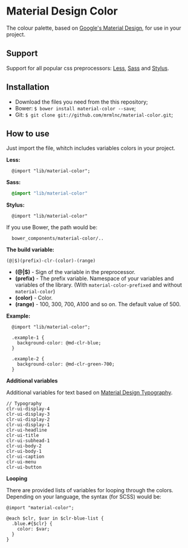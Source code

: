 Material Design Color
==============

The colour palette, based on [Google's Material Design](http://www.google.com/design/spec/style/color.html), for use in your project.

Support
--------------

Support for all popular css preprocessors: [Less](http://lesscss.org/), [Sass](http://sass-lang.com/) and [Stylus](http://learnboost.github.io/stylus/).

Installation
--------------

* Download the files you need from the this repository;
* Bower: `$ bower install material-color --save`;
* Git: `$ git clone git://github.com/mrmlnc/material-color.git`;

How to use
--------------

Just import the file, whitch includes variables colors in your project.

**Less:**

````Less
  @import "lib/material-color";
````

**Sass:**

````Sass
  @import "lib/material-color"
````

**Stylus:**

````Stylus
  @import "lib/material-color"
````

If you use Bower, the path would be:

````
  bower_components/material-color/..
````

**The build variable:**

`(@|$)(prefix)-clr-(color)-(range)`

  - **(@|$)** - Sign of the variable in the preprocessor.
  - **(prefix)** - The prefix variable. Namespace of your variables and variables of the library. (With `material-color-prefixed` and without `material-color`)
  - **(color)** - Color.
  - **(range)** - 100, 300, 700, A100 and so on. The default value of 500.

**Example:**

````Less
  @import "lib/material-color";

  .example-1 {
    background-color: @md-clr-blue;
  }

  .example-2 {
    background-color: @md-clr-green-700;
  }
````

**Additional variables**

Additional variables for text based on [Material Design Typography](http://www.google.com/design/spec/style/typography.html).

````Text
// Typography
clr-ui-display-4
clr-ui-display-3
clr-ui-display-2
clr-ui-display-1
clr-ui-headline
clr-ui-title
clr-ui-subhead-1
clr-ui-body-2
clr-ui-body-1
clr-ui-caption
clr-ui-menu
clr-ui-button
````

**Looping**

There are provided lists of variables for looping through the colors. Depending on your language, the syntax (for SCSS) would be:

````
@import "material-color";

@each $clr, $var in $clr-blue-list {
  .blue.#{$clr} {
    color: $var;
  }
}
````

